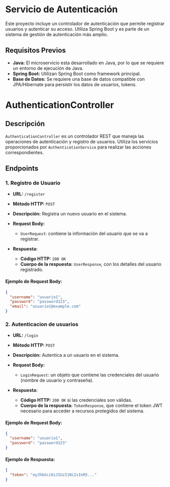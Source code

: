 # Servicio de Autenticación

Este proyecto incluye un controlador de autenticación que permite registrar usuarios y autenticar su acceso. Utiliza Spring Boot y es parte de un sistema de gestión de autenticación más amplio.

## Requisitos Previos

- **Java:** El microservicio esta desarrollado en Java, por lo que se requiere un entorno de ejecución de Java.
- **Spring Boot:** Utilizan Spring Boot como framework principal.
- **Base de Datos:** Se requiere una base de datos compatible con JPA/Hibernate para persistir los datos de usuarios, tokens.


# AuthenticationController

## Descripción

`AuthenticationController` es un controlador REST que maneja las operaciones de autenticación y registro de usuarios. Utiliza los servicios proporcionados por `AuthenticationService` para realizar las acciones correspondientes.

## Endpoints

### 1. Registro de Usuario

- **URL:** `/register`
- **Método HTTP:** `POST`
- **Descripción:** Registra un nuevo usuario en el sistema.
- **Request Body:**
    - `UserRequest`: contiene la información del usuario que se va a registrar.

- **Respuesta:**
    - **Código HTTP:** `200 OK`
    - **Cuerpo de la respuesta:** `UserResponse`, con los detalles del usuario registrado.

#### Ejemplo de Request Body:
```json
{
  "username": "usuario1",
  "password": "password123",
  "email": "usuario1@example.com"
}
```
### 2. Autenticacion de usuarios

- **URL:** `/login`
- **Método HTTP:** `POST`
- **Descripción:** Autentica a un usuario en el sistema.
- **Request Body:** 
  - `LoginRequest`: un objeto que contiene las credenciales del usuario (nombre de usuario y contraseña).
  
- **Respuesta:**
  - **Código HTTP:** `200 OK` si las credenciales son válidas.
  - **Cuerpo de la respuesta:** `TokenResponse`, que contiene el token JWT necesario para acceder a recursos protegidos del sistema.

#### Ejemplo de Request Body:
```json
{
  "username": "usuario1",
  "password": "password123"
}
```
#### Ejemplo de Respuesta:
```json
{
  "token": "eyJhbGciOiJIUzI1NiIsInR5..."
}
```

